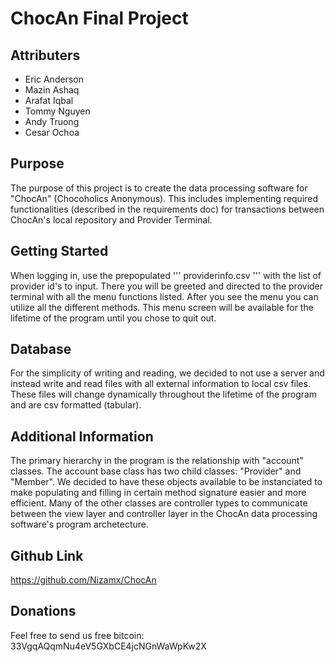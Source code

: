 # ChocAn Final Project
## Attributers
* Eric Anderson
* Mazin Ashaq
* Arafat Iqbal
* Tommy Nguyen
* Andy Truong
* Cesar Ochoa

## Purpose
The purpose of this project is to create the data processing software
for "ChocAn" (Chocoholics Anonymous). This includes implementing required
functionalities (described in the requirements doc) for transactions between
ChocAn's local repository and Provider Terminal.

## Getting Started
When logging in, use the prepopulated ''' providerinfo.csv ''' with the list
of provider id's to input. There you will be greeted and directed to the 
provider terminal with all the menu functions listed. After you see the menu
you can utilize all the different methods. This menu screen will be available
for the lifetime of the program until you chose to quit out.

## Database
For the simplicity of writing and reading, we decided to not use a server
and instead write and read files with all external information to local
csv files. These files will change dynamically throughout the lifetime of
the program and are csv formatted (tabular).

## Additional Information
The primary hierarchy in the program is the relationship with "account" classes.
The account base class has two child classes: "Provider" and "Member". We 
decided to have these objects available to be instanciated to make populating and filling
in certain method signature easier and more efficient. Many of the other classes
are controller types to communicate between the view layer and controller layer 
in the ChocAn data processing software's program archetecture.

## Github Link
https://github.com/Nizamx/ChocAn

## Donations
Feel free to send us free bitcoin: 33VgqAQqmNu4eV5GXbCE4jcNGnWaWpKw2X
